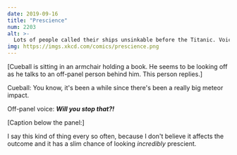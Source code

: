 ```yaml
---
date: 2019-09-16
title: "Prescience"
num: 2203
alt: >-
  Lots of people called their ships unsinkable before the Titanic. Voicing your hubris doesn't make failure more likely, just more memorable.
img: https://imgs.xkcd.com/comics/prescience.png
---
```

[Cueball is sitting in an armchair holding a book. He seems to be looking off as he talks to an off-panel person behind him. This person replies.]

Cueball: You know, it's been a while since there's been a really big meteor impact.

Off-panel voice: ***Will you stop that?!***

[Caption below the panel:]

I say this kind of thing every so often, because I don't believe it affects the outcome and it has a slim chance of looking *incredibly* prescient.